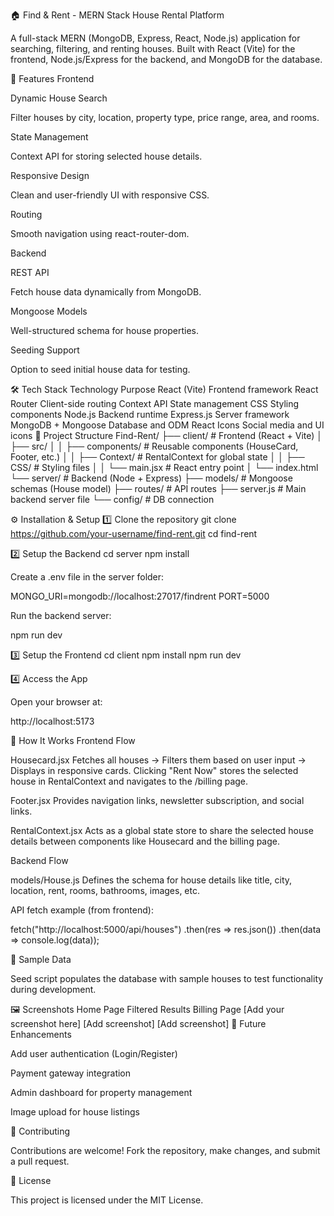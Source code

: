 🏠 Find & Rent - MERN Stack House Rental Platform

A full-stack MERN (MongoDB, Express, React, Node.js) application for searching, filtering, and renting houses.
Built with React (Vite) for the frontend, Node.js/Express for the backend, and MongoDB for the database.

🚀 Features
Frontend

Dynamic House Search

Filter houses by city, location, property type, price range, area, and rooms.

State Management

Context API for storing selected house details.

Responsive Design

Clean and user-friendly UI with responsive CSS.

Routing

Smooth navigation using react-router-dom.

Backend

REST API

Fetch house data dynamically from MongoDB.

Mongoose Models

Well-structured schema for house properties.

Seeding Support

Option to seed initial house data for testing.

🛠️ Tech Stack
Technology	Purpose
React (Vite)	Frontend framework
React Router	Client-side routing
Context API	State management
CSS	Styling components
Node.js	Backend runtime
Express.js	Server framework
MongoDB + Mongoose	Database and ODM
React Icons	Social media and UI icons
📂 Project Structure
Find-Rent/
├── client/                # Frontend (React + Vite)
│   ├── src/
│   │   ├── components/    # Reusable components (HouseCard, Footer, etc.)
│   │   ├── Context/       # RentalContext for global state
│   │   ├── CSS/           # Styling files
│   │   └── main.jsx       # React entry point
│   └── index.html
└── server/                # Backend (Node + Express)
    ├── models/            # Mongoose schemas (House model)
    ├── routes/            # API routes
    ├── server.js          # Main backend server file
    └── config/            # DB connection

⚙️ Installation & Setup
1️⃣ Clone the repository
git clone https://github.com/your-username/find-rent.git
cd find-rent

2️⃣ Setup the Backend
cd server
npm install


Create a .env file in the server folder:

MONGO_URI=mongodb://localhost:27017/findrent
PORT=5000


Run the backend server:

npm run dev

3️⃣ Setup the Frontend
cd client
npm install
npm run dev

4️⃣ Access the App

Open your browser at:

http://localhost:5173

🧩 How It Works
Frontend Flow

Housecard.jsx
Fetches all houses → Filters them based on user input → Displays in responsive cards.
Clicking "Rent Now" stores the selected house in RentalContext and navigates to the /billing page.

Footer.jsx
Provides navigation links, newsletter subscription, and social links.

RentalContext.jsx
Acts as a global state store to share the selected house details between components like Housecard and the billing page.

Backend Flow

models/House.js
Defines the schema for house details like title, city, location, rent, rooms, bathrooms, images, etc.

API fetch example (from frontend):

fetch("http://localhost:5000/api/houses")
  .then(res => res.json())
  .then(data => console.log(data));

🧪 Sample Data

Seed script populates the database with sample houses to test functionality during development.

🖼️ Screenshots
Home Page	Filtered Results	Billing Page
[Add your screenshot here]	[Add screenshot]	[Add screenshot]
📌 Future Enhancements

Add user authentication (Login/Register)

Payment gateway integration

Admin dashboard for property management

Image upload for house listings

🤝 Contributing

Contributions are welcome!
Fork the repository, make changes, and submit a pull request.

📜 License

This project is licensed under the MIT License.